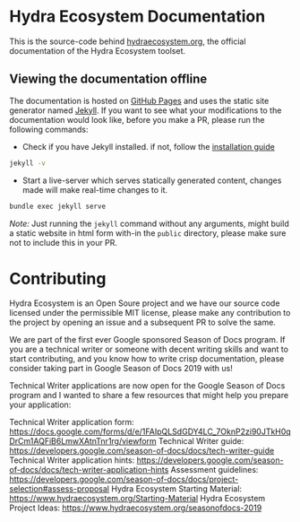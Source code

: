 # Hydra Ecosystem Documentation

This is the source-code behind [hydraecosystem.org](https://hydraecosystem.org), the official documentation of the Hydra Ecosystem toolset.

## Viewing the documentation offline

The documentation is hosted on [GitHub Pages](https://pages.github.com) and uses the static site generator named [Jekyll](https://jekyllrb.com). If you want to see what your modifications to the documentation would look like, before you make a PR, please run the following commands:

- Check if you have Jekyll installed. if not, follow the [installation guide](https://jekyllrb.com/docs)
```bash
jekyll -v
```
- Start a live-server which serves statically generated content, changes made will make real-time changes to it.
```bash
bundle exec jekyll serve
```

*Note:* Just running the `jekyll` command without any arguments, might build a static website in html form with-in the `public` directory, please make sure not to include this in your PR.

# Contributing

Hydra Ecosystem is an Open Soure project and we have our source code licensed under the permissible MIT license, please make any contribution to the project by opening an issue and a subsequent PR to solve the same. 

We are part of the first ever Google sponsored Season of Docs program. If you are a technical writer or someone with decent writing skills and want to start contributing, and you know how to write crisp documentation, please consider taking part in Google Season of Docs 2019 with us!

Technical Writer applications are now open for the Google Season of Docs program and I wanted to share a few resources that might help you prepare your application:

Technical Writer application form: https://docs.google.com/forms/d/e/1FAIpQLSdGDY4LC_7OknP2zi90JTkH0qDrCm1AQFiB6LmwXAtnTnr1rg/viewform
Technical Writer guide: https://developers.google.com/season-of-docs/docs/tech-writer-guide
Technical Writer application hints: https://developers.google.com/season-of-docs/docs/tech-writer-application-hints
Assessment guidelines: https://developers.google.com/season-of-docs/docs/project-selection#assess-proposal
Hydra Ecosystem Starting Material: https://www.hydraecosystem.org/Starting-Material
Hydra Ecosystem Project Ideas: https://www.hydraecosystem.org/seasonofdocs-2019 
